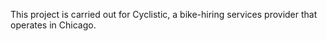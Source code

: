 This project is carried out for Cyclistic, a bike-hiring services provider that operates in Chicago.
